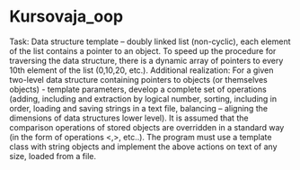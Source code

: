 # Kursovaja_oop
Task: Data structure template – doubly linked list (non-cyclic), each element of the list contains a pointer to an object. To speed up the procedure for traversing the data structure, there is a dynamic array of pointers to every 10th element of the list (0,10,20, etc.).
Additional realization: For a given two-level data structure containing pointers to objects (or themselves objects) - template parameters, develop a complete set of operations (adding, including and extraction by logical number, sorting, including in order, loading and saving strings in a text file, balancing – aligning the dimensions of data structures lower level). It is assumed that the comparison operations of stored objects are overridden in a standard way (in the form of operations <,>, etc..). The program must use a template class with string objects and implement the above actions on text of any size, loaded from a file.

